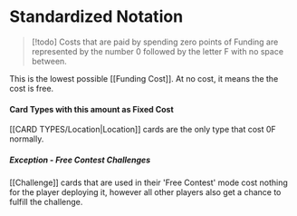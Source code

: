 # Standardized Notation

> [!todo] Costs that are paid by spending zero points of Funding are represented by the number 0 followed by the letter F with no space between.


This is the lowest possible [[Funding Cost]]. At no cost, it means the the cost is free.

#### Card Types with this amount as Fixed Cost

[[CARD TYPES/Location|Location]] cards are the only type that cost 0F normally.

##### Exception - Free Contest Challenges

[[Challenge]] cards that are used in their 'Free Contest' mode cost nothing for the player deploying it, however all other players also get a chance to fulfill the challenge.